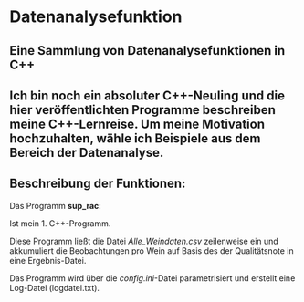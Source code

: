 # Datenanalysefunktion
## Eine Sammlung von Datenanalysefunktionen in C++
 
Ich bin noch ein absoluter C++-Neuling und die hier veröffentlichten Programme beschreiben
meine C++-Lernreise.
Um meine Motivation hochzuhalten, wähle ich Beispiele aus dem Bereich der Datenanalyse.
-----------------------------------------------------------------------------------
## Beschreibung der Funktionen:

Das Programm **sup_rac**:

Ist mein 1. C++-Programm.

Diese Programm ließt die Datei *Alle_Weindaten.csv* zeilenweise ein und akkumuliert die Beobachtungen pro Wein
auf Basis des der Qualitätsnote in eine Ergebnis-Datei. 

Das Programm wird über die *config.ini*-Datei parametrisiert und erstellt eine Log-Datei (logdatei.txt).
